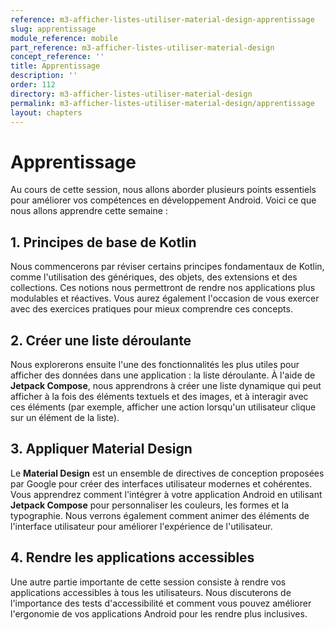 ```yaml
---
reference: m3-afficher-listes-utiliser-material-design-apprentissage
slug: apprentissage
module_reference: mobile
part_reference: m3-afficher-listes-utiliser-material-design
concept_reference: ''
title: Apprentissage
description: ''
order: 112
directory: m3-afficher-listes-utiliser-material-design
permalink: m3-afficher-listes-utiliser-material-design/apprentissage
layout: chapters
---
```



# **Apprentissage**

Au cours de cette session, nous allons aborder plusieurs points essentiels pour améliorer vos compétences en développement Android. Voici ce que nous allons apprendre cette semaine :

## 1. **Principes de base de Kotlin**
   Nous commencerons par réviser certains principes fondamentaux de Kotlin, comme l'utilisation des génériques, des objets, des extensions et des collections. Ces notions nous permettront de rendre nos applications plus modulables et réactives. Vous aurez également l'occasion de vous exercer avec des exercices pratiques pour mieux comprendre ces concepts.

## 2. **Créer une liste déroulante**
   Nous explorerons ensuite l'une des fonctionnalités les plus utiles pour afficher des données dans une application : la liste déroulante. À l'aide de **Jetpack Compose**, nous apprendrons à créer une liste dynamique qui peut afficher à la fois des éléments textuels et des images, et à interagir avec ces éléments (par exemple, afficher une action lorsqu'un utilisateur clique sur un élément de la liste).

## 3. **Appliquer Material Design**
   Le **Material Design** est un ensemble de directives de conception proposées par Google pour créer des interfaces utilisateur modernes et cohérentes. Vous apprendrez comment l'intégrer à votre application Android en utilisant **Jetpack Compose** pour personnaliser les couleurs, les formes et la typographie. Nous verrons également comment animer des éléments de l'interface utilisateur pour améliorer l'expérience de l'utilisateur.

## 4. **Rendre les applications accessibles**
   Une autre partie importante de cette session consiste à rendre vos applications accessibles à tous les utilisateurs. Nous discuterons de l'importance des tests d'accessibilité et comment vous pouvez améliorer l'ergonomie de vos applications Android pour les rendre plus inclusives.
